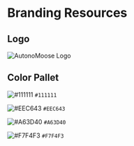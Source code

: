 # Branding Resources

## Logo

![AutonoMoose Logo](https://raw.githubusercontent.com/AutonoMooseTech/branding-resources/master/logo.png)

## Color Pallet

![#111111](https://placehold.it/32/111111/000000?text=+) `#111111`

![#EEC643](https://placehold.it/32/EEC643/000000?text=+) `#EEC643`

![#A63D40](https://placehold.it/32/A63D40/000000?text=+) `#A63D40`

![#F7F4F3](https://placehold.it/32/F7F4F3/000000?text=+) `#F7F4F3`
